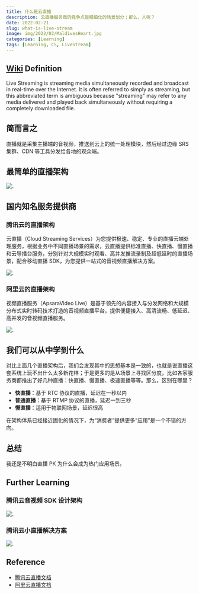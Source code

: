 ```yaml
---
title: 什么是云直播
description: 云直播服务商的竞争点是精细化的场景划分；那么，人呢？
date: 2022-02-21
slug: what-is-live-stream
image: img/2022/02/MaldivesHeart.jpg
categories: [Learning]
tags: [Learning, CS, LiveStream]
---
```


## [Wiki](https://en.wikipedia.org/wiki/Livestreaming) Definition

Live Streaming is streaming media simultaneously recorded and broadcast in real-time over the Internet. It is often referred to simply as streaming, but this abbreviated term is ambiguous because "streaming" may refer to any media delivered and played back simultaneously without requiring a completely downloaded file.

## 简而言之

直播就是采集主播端的音视频，推送到云上的统一处理模块，然后经过边缘 SRS 集群、CDN 等工具分发给各地的观众端。

## 最简单的直播架构

![.](img/2022/02/simple-live-arch.svg)

## 国内知名服务提供商

### 腾讯云的直播架构

云直播（Cloud Streaming Services）为您提供极速、稳定、专业的直播云端处理服务，根据业务中不同直播场景的需求，云直播提供标准直播、快直播、慢直播和云导播台服务，分别针对大规模实时观看、高并发推流录制及超低延时的直播场景，配合移动直播 SDK，为您提供一站式的音视频直播解决方案。

![.](img/2022/02/tx-live-arch.png)

### 阿里云的直播架构

视频直播服务（ApsaraVideo Live）是基于领先的内容接入与分发网络和大规模分布式实时转码技术打造的音视频直播平台，提供便捷接入、高清流畅、低延迟、高并发的音视频直播服务。

![.](img/2022/02/ali-live-arch.png)

## 我们可以从中学到什么

对比上面几个直播架构后，我们会发现其中的思想基本是一致的，也就是说直播这套系统上玩不出什么太多新花样；于是更多的是从场景上寻找区分度，比如各家服务商都推出了好几种直播：快直播、慢直播、极速直播等等。那么，区别在哪里？

- **快直播**：基于 RTC 协议的直播，延迟在一秒以内
- **普通直播**：基于 RTMP 协议的直播，延迟一到三秒
- **慢直播**：适用于物联网场景，延迟很高

在架构体系已经接近固化的情况下，为“消费者”提供更多“应用”是一个不错的方向。

## 总结

我还是不明白直播 PK 为什么会成为热门应用场景。

## Further Learning

### 腾讯云音视频 SDK 设计架构

![.](img/2022/02/tx-live-sdk.svg)

### 腾讯云小直播解决方案

![.](img/2022/02/tx-lil-live.svg)

## Reference

- [腾讯云直播文档](https://cloud.tencent.com/document/product/267)
- [阿里云直播文档](https://help.aliyun.com/product/29949.html)
